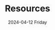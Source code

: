 ---
date:
- 2024-04-12 Friday
layout: section
title: Resources
tags:
categories:
lastMod: 2024-04-12
---